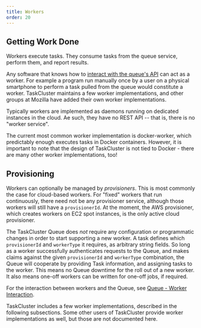 ```yaml
---
title: Workers
order: 20
---
```


## Getting Work Done

Workers execute tasks. They consume tasks from the queue service, perform
them, and report results.

Any software that knows how to [interact with the queue's
API](/manual/tasks/worker-interaction) can act as a worker. For example a
program run manually once by a user on a physical smartphone to perform a task
pulled from the queue would constitute a worker. TaskCluster maintains a few
worker implementations, and other groups at Mozilla have added their own worker
implementations. 

Typically workers are implemented as daemons running on dedicated instances in
the cloud. Ae such, they have no REST API -- that is, there is no "worker
service".

The current most common worker implementation is docker-worker, which
predictably enough executes tasks in Docker containers. However, it is
important to note that the design of TaskCluster is not tied to Docker - there
are many other worker implementations, too!

## Provisioning

Workers can optionally be managed by *provisioners*. This is most commonly the
case for cloud-based workers. For "fixed" workers that run continuously, there
need not be any provisioner service, although those workers will still have a
`provisionerId`. At the moment, the AWS provisioner, which creates workers on
EC2 spot instances, is the only active cloud provisioner.

The TaskCluster Queue does _not_ require any configuration or programmatic
changes in order to start supporting a new worker. A task defines which
`provisionerId` and `workerType` it requires, as arbitrary string fields. So
long as a worker successfully authenticates requests to the Queue, and makes
claims against the given `provisionerId` and `workerType` combination, the
Queue will cooperate by providing Task information, and assigning tasks to the
worker. This means no Queue downtime for the roll out of a new worker. It also
means one-off workers can be written for one-off jobs, if required.

For the interaction between workers and the Queue, see [Queue - Worker
Interaction](/manual/tasks/worker-interaction).

TaskCluster includes a few worker implementations, described in the following
subsections. Some other users of TaskCluster provide worker implementations as
well, but those are not documented here.
